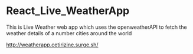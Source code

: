 # React_Live_WeatherApp

This is Live Weather web app which uses the openweatherAPI to fetch the weather details of a number cities around the world 


http://weatherapp.cetirizine.surge.sh/
